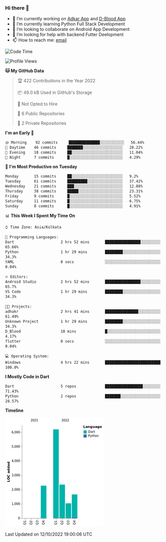 ### Hi there 👋

- 🔭 I’m currently working on [Adkar App](https://github.com/pilgrimfathers/adkarApp) and [D-Blood App](https://github.com/LinoShaji/D-Blood)
- 🌱 I’m currently learning Python Full Stack Development
- 👯 I’m looking to collaborate on Android App Development
- 🤔 I’m looking for help with backend Futter Deelopment
- 📫 How to reach me: [email](mailto:linoshaji23@gmail.com)

<!--START_SECTION:waka-->
![Code Time](http://img.shields.io/badge/Code%20Time-4%20hrs%2022%20mins-blue)

![Profile Views](http://img.shields.io/badge/Profile%20Views-30-blue)

**🐱 My GitHub Data** 

> 🏆 422 Contributions in the Year 2022
 > 
> 📦 49.0 kB Used in GitHub's Storage 
 > 
> 🚫 Not Opted to Hire
 > 
> 📜 6 Public Repositories 
 > 
> 🔑 2 Private Repositories  
 > 
**I'm an Early 🐤** 

```text
🌞 Morning    92 commits     ██████████████░░░░░░░░░░░   56.44% 
🌆 Daytime    46 commits     ███████░░░░░░░░░░░░░░░░░░   28.22% 
🌃 Evening    18 commits     ██░░░░░░░░░░░░░░░░░░░░░░░   11.04% 
🌙 Night      7 commits      █░░░░░░░░░░░░░░░░░░░░░░░░   4.29%

```
📅 **I'm Most Productive on Tuesday** 

```text
Monday       15 commits     ██░░░░░░░░░░░░░░░░░░░░░░░   9.2% 
Tuesday      61 commits     █████████░░░░░░░░░░░░░░░░   37.42% 
Wednesday    21 commits     ███░░░░░░░░░░░░░░░░░░░░░░   12.88% 
Thursday     38 commits     █████░░░░░░░░░░░░░░░░░░░░   23.31% 
Friday       9 commits      █░░░░░░░░░░░░░░░░░░░░░░░░   5.52% 
Saturday     11 commits     █░░░░░░░░░░░░░░░░░░░░░░░░   6.75% 
Sunday       8 commits      █░░░░░░░░░░░░░░░░░░░░░░░░   4.91%

```


📊 **This Week I Spent My Time On** 

```text
⌚︎ Time Zone: Asia/Kolkata

💬 Programming Languages: 
Dart                     2 hrs 52 mins       ████████████████░░░░░░░░░   65.66% 
Python                   1 hr 29 mins        ████████░░░░░░░░░░░░░░░░░   34.3% 
YAML                     0 secs              ░░░░░░░░░░░░░░░░░░░░░░░░░   0.04%

🔥 Editors: 
Android Studio           2 hrs 52 mins       ████████████████░░░░░░░░░   65.7% 
VS Code                  1 hr 29 mins        ████████░░░░░░░░░░░░░░░░░   34.3%

🐱‍💻 Projects: 
adhakr                   2 hrs 41 mins       ███████████████░░░░░░░░░░   61.49% 
Unknown Project          1 hr 29 mins        ████████░░░░░░░░░░░░░░░░░   34.3% 
D_Blood                  10 mins             █░░░░░░░░░░░░░░░░░░░░░░░░   4.17% 
flutter                  0 secs              ░░░░░░░░░░░░░░░░░░░░░░░░░   0.04%

💻 Operating System: 
Windows                  4 hrs 22 mins       █████████████████████████   100.0%

```

**I Mostly Code in Dart** 

```text
Dart                     5 repos             █████████████████░░░░░░░░   71.43% 
Python                   2 repos             ███████░░░░░░░░░░░░░░░░░░   28.57%

```


**Timeline**

![Chart not found](https://raw.githubusercontent.com/LinoShaji/LinoShaji/main/charts/bar_graph.png) 


 Last Updated on 12/10/2022 19:00:06 UTC
<!--END_SECTION:waka-->
